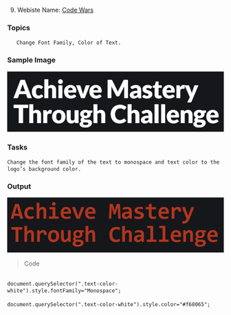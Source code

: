 9. Webiste Name: [Code Wars](https://www.codewars.com/)

### Topics

       Change Font Family, Color of Text.

### Sample Image

![Sample One](./Pic16.png)

### Tasks

    Change the font family of the text to monospace and text color to the logo’s background color.

### Output

![Output](./Pic17.png)

> Code

```

document.querySelector(".text-color-white").style.fontFamily="Monospace";

document.querySelector(".text-color-white").style.color="#f68065";


```